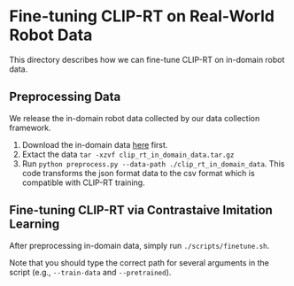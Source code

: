 # Fine-tuning CLIP-RT on Real-World Robot Data

This directory describes how we can fine-tune CLIP-RT on in-domain robot data. 


## Preprocessing Data

We release the in-domain robot data collected by our data collection framework. 

1. Download the in-domain data [here](https://www.dropbox.com/scl/fi/01vcinaxyivbydkziux5e/clip_rt_in_domain_data.tar.gz?rlkey=q8gd63s8zfhdtgj8231u07ff0&st=p2wlyw6i&dl=0) first. 
2. Extact the data `tar -xzvf clip_rt_in_domain_data.tar.gz`
3. Run `python preprocess.py --data-path ./clip_rt_in_domain_data`. This code transforms the json format data to the csv format which is compatible with CLIP-RT training.


## Fine-tuning CLIP-RT via Contrastaive Imitation Learning

After preprocessing in-domain data, simply run `./scripts/finetune.sh`.

Note that you should type the correct path for several arguments in the script (e.g., `--train-data` and `--pretrained`).  





